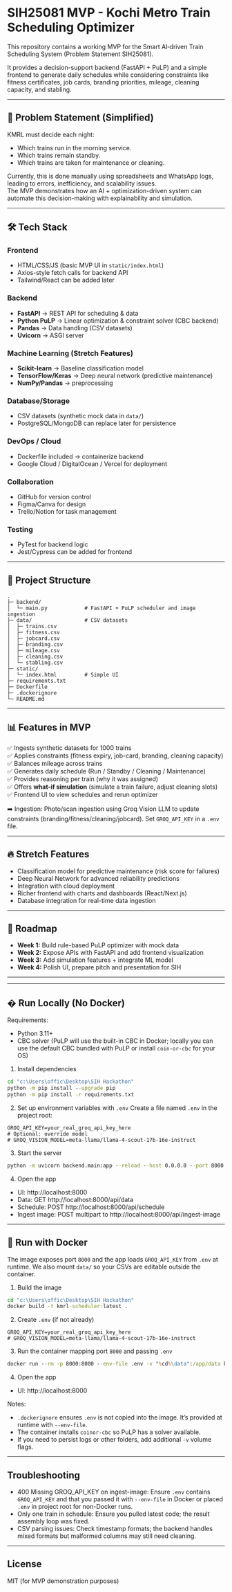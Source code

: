# SIH25081 MVP - Kochi Metro Train Scheduling Optimizer

This repository contains a working MVP for the Smart AI‑driven Train Scheduling System (Problem Statement SIH25081).

It provides a decision-support backend (FastAPI + PuLP) and a simple frontend to generate daily schedules while considering constraints like fitness certificates, job cards, branding priorities, mileage, cleaning capacity, and stabling.

---

## 📜 Problem Statement (Simplified)
KMRL must decide each night:
- Which trains run in the morning service.
- Which trains remain standby.
- Which trains are taken for maintenance or cleaning.

Currently, this is done manually using spreadsheets and WhatsApp logs, leading to errors, inefficiency, and scalability issues.  
The MVP demonstrates how an AI + optimization-driven system can automate this decision-making with explainability and simulation.

---

## 🛠️ Tech Stack

### **Frontend**
- HTML/CSS/JS (basic MVP UI in `static/index.html`)
- Axios-style fetch calls for backend API
- Tailwind/React can be added later

### **Backend**
- **FastAPI** → REST API for scheduling & data
- **Python PuLP** → Linear optimization & constraint solver (CBC backend)
- **Pandas** → Data handling (CSV datasets)
- **Uvicorn** → ASGI server

### **Machine Learning (Stretch Features)**
- **Scikit-learn** → Baseline classification model
- **TensorFlow/Keras** → Deep neural network (predictive maintenance)
- **NumPy/Pandas** → preprocessing

### **Database/Storage**
- CSV datasets (synthetic mock data in `data/`)
- PostgreSQL/MongoDB can replace later for persistence

### **DevOps / Cloud**
- Dockerfile included → containerize backend
- Google Cloud / DigitalOcean / Vercel for deployment

### **Collaboration**
- GitHub for version control
- Figma/Canva for design
- Trello/Notion for task management

### **Testing**
- PyTest for backend logic
- Jest/Cypress can be added for frontend

---

## 📂 Project Structure

```
.
├─ backend/
│  └─ main.py            # FastAPI + PuLP scheduler and image ingestion
├─ data/                 # CSV datasets
│  ├─ trains.csv
│  ├─ fitness.csv
│  ├─ jobcard.csv
│  ├─ branding.csv
│  ├─ mileage.csv
│  ├─ cleaning.csv
│  └─ stabling.csv
├─ static/
│  └─ index.html         # Simple UI
├─ requirements.txt
├─ Dockerfile
├─ .dockerignore
└─ README.md
```

---

## 📊 Features in MVP

✅ Ingests synthetic datasets for 1000 trains  
✅ Applies constraints (fitness expiry, job-card, branding, cleaning capacity)  
✅ Balances mileage across trains  
✅ Generates daily schedule (Run / Standby / Cleaning / Maintenance)  
✅ Provides reasoning per train (why it was assigned)  
✅ Offers **what-if simulation** (simulate a train failure, adjust cleaning slots)  
✅ Frontend UI to view schedules and rerun optimizer  

➡️ Ingestion: Photo/scan ingestion using Groq Vision LLM to update constraints (branding/fitness/cleaning/jobcard). Set `GROQ_API_KEY` in a `.env` file.

---

## 🔥 Stretch Features

- Classification model for predictive maintenance (risk score for failures)  
- Deep Neural Network for advanced reliability predictions  
- Integration with cloud deployment  
- Richer frontend with charts and dashboards (React/Next.js)  
- Database integration for real-time data ingestion  

---

## 📅 Roadmap

- **Week 1:** Build rule-based PuLP optimizer with mock data  
- **Week 2:** Expose APIs with FastAPI and add frontend visualization  
- **Week 3:** Add simulation features + integrate ML model  
- **Week 4:** Polish UI, prepare pitch and presentation for SIH  

---

---

## � Run Locally (No Docker)

Requirements:
- Python 3.11+
- CBC solver (PuLP will use the built-in CBC in Docker; locally you can use the default CBC bundled with PuLP or install `coin-or-cbc` for your OS)

1) Install dependencies
```cmd
cd "c:\Users\offic\Desktop\SIH Hackathon"
python -m pip install --upgrade pip
python -m pip install -r requirements.txt
```

2) Set up environment variables with `.env`
Create a file named `.env` in the project root:
```env
GROQ_API_KEY=your_real_groq_api_key_here
# Optional: override model
# GROQ_VISION_MODEL=meta-llama/llama-4-scout-17b-16e-instruct
```

3) Start the server
```cmd
python -m uvicorn backend.main:app --reload --host 0.0.0.0 --port 8000
```

4) Open the app
- UI: http://localhost:8000
- Data: GET http://localhost:8000/api/data
- Schedule: POST http://localhost:8000/api/schedule
- Ingest image: POST multipart to http://localhost:8000/api/ingest-image

---

## 🐳 Run with Docker

The image exposes port `8000` and the app loads `GROQ_API_KEY` from `.env` at runtime. We also mount `data/` so your CSVs are editable outside the container.

1) Build the image
```cmd
cd "c:\Users\offic\Desktop\SIH Hackathon"
docker build -t kmrl-scheduler:latest .
```

2) Create `.env` (if not already)
```env
GROQ_API_KEY=your_real_groq_api_key_here
# GROQ_VISION_MODEL=meta-llama/llama-4-scout-17b-16e-instruct
```

3) Run the container mapping port `8000` and passing `.env`
```cmd
docker run --rm -p 8000:8000 --env-file .env -v "%cd%\data":/app/data kmrl-scheduler:latest
```

4) Open the app
- UI: http://localhost:8000

Notes:
- `.dockerignore` ensures `.env` is not copied into the image. It’s provided at runtime with `--env-file`.
- The container installs `coinor-cbc` so PuLP has a solver available.
- If you need to persist logs or other folders, add additional `-v` volume flags.

---

## Troubleshooting

- 400 Missing GROQ_API_KEY on ingest-image: Ensure `.env` contains `GROQ_API_KEY` and that you passed it with `--env-file` in Docker or placed `.env` in project root for non-Docker runs.
- Only one train in schedule: Ensure you pulled latest code; the result assembly loop was fixed.
- CSV parsing issues: Check timestamp formats; the backend handles mixed formats but malformed columns may still need cleaning.

---

## License

MIT (for MVP demonstration purposes)
